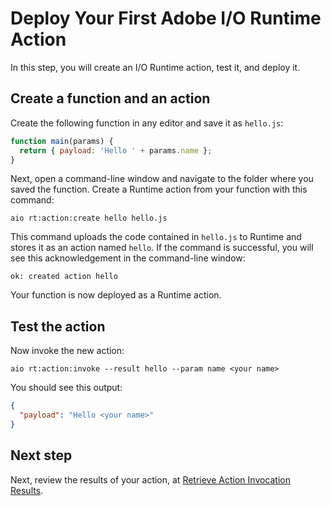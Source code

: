 # Deploy Your First Adobe I/O Runtime Action

In this step, you will create an I/O Runtime action, test it, and deploy it. 

## Create a function and an action

Create the following function in any editor and save it as `hello.js`:

```js
function main(params) {
  return { payload: 'Hello ' + params.name };
}
```

<InlineAlert slots="text"/>

Next, open a command-line window and navigate to the folder where you saved the function. Create a Runtime action from your function with this command:

`aio rt:action:create hello hello.js`

This command uploads the code contained in `hello.js` to Runtime and stores it as an action named `hello`. If the command is successful, you will see this acknowledgement in the command-line window:

`ok: created action hello`

Your function is now deployed as a Runtime action.

## Test the action

Now invoke the new action:

`aio rt:action:invoke --result hello --param name <your name>`

You should see this output:

```json
{
  "payload": "Hello <your name>"
}
```

## Next step

Next, review the results of your action, at [Retrieve Action Invocation Results](activations.md).
